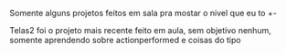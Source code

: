 Somente alguns projetos feitos em sala pra mostar o nivel que eu to +-

Telas2 foi o projeto mais recente feito em aula, sem objetivo nenhum, somente aprendendo sobre actionperformed e coisas do tipo
